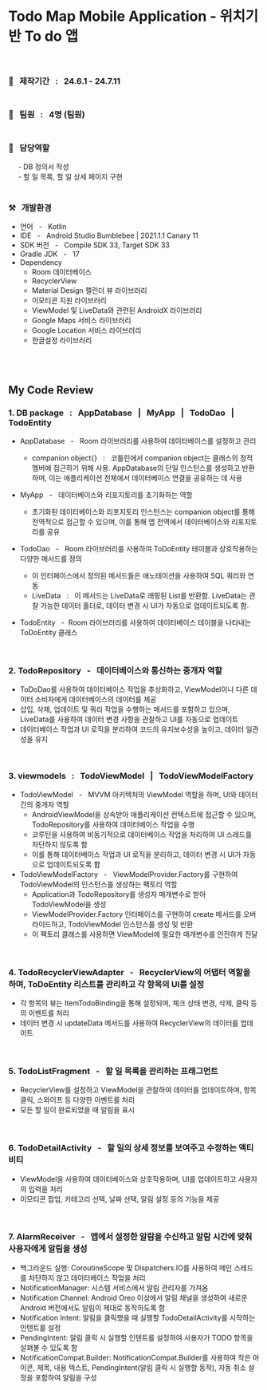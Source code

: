 # Todo Map Mobile Application - 위치기반 To do 앱
<br>

### 🚀 &nbsp; 제작기간 &nbsp; : &nbsp; 24.6.1 - 24.7.11 <br><br>
### 🚀 &nbsp; 팀원 &nbsp; : &nbsp; 4명 (팀원) <br><br>
### 🚀 &nbsp; 담당역할 <br>
&nbsp;&nbsp;&nbsp;&nbsp; - DB 정의서 작성 <br>
&nbsp;&nbsp;&nbsp;&nbsp; - 할 일 목록, 할 일 상세 페이지 구현
<br><br>

### ⚒️ &nbsp; 개발환경 <br>
- 언어 &nbsp; - &nbsp; Kotlin
- IDE &nbsp; - &nbsp; Android Studio Bumblebee | 2021.1.1 Canary 11
- SDK 버전 &nbsp; - &nbsp; Compile SDK 33, Target SDK 33
- Gradle JDK &nbsp; - &nbsp; 17
- Dependency
  * Room 데이터베이스
  * RecyclerView 
  * Material Design 캘린더 뷰 라이브러리
  * 이모티콘 지원 라이브러리
  * ViewModel 및 LiveData와 관련된 AndroidX 라이브러리
  * Google Maps 서비스 라이브러리
  * Google Location 서비스 라이브러리
  * 한글설정 라이브러리

 <br><br>

## My Code Review

### 1. DB package &nbsp; : &nbsp; AppDatabase &nbsp; | &nbsp; MyApp &nbsp; | &nbsp; TodoDao &nbsp; | &nbsp; TodoEntity

- AppDatabase &nbsp; - &nbsp; Room 라이브러리를 사용하여 데이터베이스를 설정하고 관리
  * companion object{} &nbsp; : &nbsp; 코틀린에서 companion object는 클래스의 정적 멤버에 접근하기 위해 사용. AppDatabase의 단일 인스턴스를 생성하고 반환하며, 이는 애플리케이션 전체에서 데이터베이스 연결을 공유하는 데 사용
- MyApp &nbsp; - &nbsp; 데이터베이스와 리포지토리를 초기화하는 역할
  * 초기화된 데이터베이스와 리포지토리 인스턴스는 companion object를 통해 전역적으로 접근할 수 있으며, 이를 통해 앱 전역에서 데이터베이스와 리포지토리를 공유
- TodoDao &nbsp; - &nbsp; Room 라이브러리를 사용하여 ToDoEntity 테이블과 상호작용하는 다양한 메서드를 정의
  * 이 인터페이스에서 정의된 메서드들은 애노테이션을 사용하여 SQL 쿼리와 연동
  * LiveData<List> &nbsp; : &nbsp; 이 메서드는 LiveData로 래핑된 List<ToDoEntity>를 반환함. LiveData는 관찰 가능한 데이터 홀더로, 데이터 변경 시 UI가 자동으로 업데이트되도록 함.
- TodoEntity &nbsp; - &nbsp;Room 라이브러리를 사용하여 데이터베이스 테이블을 나타내는 ToDoEntity 클래스

  <br>

### 2. TodoRepository &nbsp; - &nbsp; 데이터베이스와 통신하는 중개자 역할

- ToDoDao를 사용하여 데이터베이스 작업을 추상화하고, ViewModel이나 다른 데이터 소비자에게 데이터베이스의 데이터를 제공
- 삽입, 삭제, 업데이트 및 쿼리 작업을 수행하는 메서드를 포함하고 있으며, LiveData를 사용하여 데이터 변경 사항을 관찰하고 UI를 자동으로 업데이트
- 데이터베이스 작업과 UI 로직을 분리하여 코드의 유지보수성을 높이고, 데이터 일관성을 유지

<br>

### 3. viewmodels &nbsp; : &nbsp; TodoViewModel &nbsp; | &nbsp; TodoViewModelFactory

- TodoViewModel &nbsp; - &nbsp; MVVM 아키텍처의 ViewModel 역할을 하며, UI와 데이터 간의 중개자 역할
  * AndroidViewModel을 상속받아 애플리케이션 컨텍스트에 접근할 수 있으며, TodoRepository를 사용하여 데이터베이스 작업을 수행
  * 코루틴을 사용하여 비동기적으로 데이터베이스 작업을 처리하여 UI 스레드를 차단하지 않도록 함
  * 이를 통해 데이터베이스 작업과 UI 로직을 분리하고, 데이터 변경 시 UI가 자동으로 업데이트되도록 함
- TodoViewModelFactory &nbsp; - &nbsp; ViewModelProvider.Factory를 구현하여 TodoViewModel의 인스턴스를 생성하는 팩토리 역할
  * Application과 TodoRepository를 생성자 매개변수로 받아 TodoViewModel을 생성
  * ViewModelProvider.Factory 인터페이스를 구현하여 create 메서드를 오버라이드하고, TodoViewModel 인스턴스를 생성 및 반환
  * 이 팩토리 클래스를 사용하면 ViewModel에 필요한 매개변수를 안전하게 전달
 
<br>

### 4. TodoRecyclerViewAdapter  &nbsp; -  &nbsp; RecyclerView의 어댑터 역할을 하며, ToDoEntity 리스트를 관리하고 각 항목의 UI를 설정
- 각 항목의 뷰는 ItemTodoBinding을 통해 설정되며, 체크 상태 변경, 삭제, 클릭 등의 이벤트를 처리
- 데이터 변경 시 updateData 메서드를 사용하여 RecyclerView의 데이터를 업데이트

<br>

### 5. TodoListFragment  &nbsp; -  &nbsp; 할 일 목록을 관리하는 프래그먼트
- RecyclerView를 설정하고 ViewModel을 관찰하여 데이터를 업데이트하며, 항목 클릭, 스와이프 등 다양한 이벤트를 처리
- 모든 할 일이 완료되었을 때 알림을 표시

<br>

### 6. TodoDetailActivity &nbsp; - &nbsp; 할 일의 상세 정보를 보여주고 수정하는 액티비티
- ViewModel을 사용하여 데이터베이스와 상호작용하며, UI를 업데이트하고 사용자의 입력을 처리
- 이모티콘 팝업, 카테고리 선택, 날짜 선택, 알림 설정 등의 기능을 제공

<br>

### 7. AlarmReceiver &nbsp; - &nbsp; 앱에서 설정한 알람을 수신하고 알람 시간에 맞춰 사용자에게 알림을 생성
- 백그라운드 실행: CoroutineScope 및 Dispatchers.IO를 사용하여 메인 스레드를 차단하지 않고 데이터베이스 작업을 처리
- NotificationManager: 시스템 서비스에서 알림 관리자를 가져옴
- Notification Channel: Android Oreo 이상에서 알림 채널을 생성하여 새로운 Android 버전에서도 알림이 제대로 동작하도록 함
- Notification Intent: 알림을 클릭했을 때 실행할 TodoDetailActivity를 시작하는 인텐트를 설정
- PendingIntent: 알림 클릭 시 실행할 인텐트를 설정하여 사용자가 TODO 항목을 살펴볼 수 있도록 함
- NotificationCompat.Builder: NotificationCompat.Builder를 사용하여 작은 아이콘, 제목, 내용 텍스트, PendingIntent(알림 클릭 시 실행할 동작), 자동 취소 설정을 포함하여 알림을 구성


